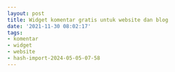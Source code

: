 ```yaml
---
layout: post
title: Widget komentar gratis untuk website dan blog
date: '2021-11-30 08:02:17'
tags:
- komentar
- widget
- website
- hash-import-2024-05-05-07-58
---
```


